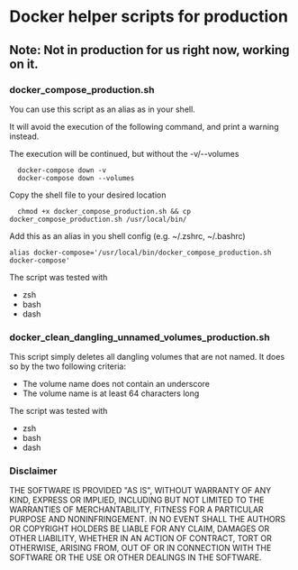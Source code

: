 # Docker helper scripts for production

## Note: Not in production for us right now, working on it.

### docker_compose_production.sh



You can use this script as an alias as in your shell.


It will avoid the execution of the following command, and print a warning instead.


The execution will be continued, but without the -v/--volumes 


```
  docker-compose down -v
  docker-compose down --volumes
```


Copy the shell file to your desired location
```
  chmod +x docker_compose_production.sh && cp docker_compose_production.sh /usr/local/bin/
```


Add this as an alias in you shell config (e.g. ~/.zshrc, ~/.bashrc)

```
alias docker-compose='/usr/local/bin/docker_compose_production.sh docker-compose'

```

The script was tested with
* zsh
* bash
* dash

### docker_clean_dangling_unnamed_volumes_production.sh

This script simply deletes all dangling volumes that are not named. It does so by the two following criteria:

* The volume name does not contain an underscore
* The volume name is at least 64 characters long

The script was tested with
* zsh
* bash
* dash

### Disclaimer
THE SOFTWARE IS PROVIDED "AS IS", WITHOUT WARRANTY OF ANY KIND, EXPRESS OR
IMPLIED, INCLUDING BUT NOT LIMITED TO THE WARRANTIES OF MERCHANTABILITY,
FITNESS FOR A PARTICULAR PURPOSE AND NONINFRINGEMENT. IN NO EVENT SHALL THE
AUTHORS OR COPYRIGHT HOLDERS BE LIABLE FOR ANY CLAIM, DAMAGES OR OTHER
LIABILITY, WHETHER IN AN ACTION OF CONTRACT, TORT OR OTHERWISE, ARISING FROM,
OUT OF OR IN CONNECTION WITH THE SOFTWARE OR THE USE OR OTHER DEALINGS IN
THE SOFTWARE.